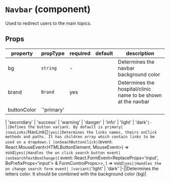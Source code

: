 # `Navbar` (component)

Used to redirect users to the main topics.

## Props

| property    | propType   | required | default | description                                                   |
| ----------- | ---------- | -------- | ------- | ------------------------------------------------------------- |
| bg          | `string`   | -        |         | Determines the navbar background color                        |
| brand       | `Brand`    | yes      |         | Determines the hospital/clinic name to be shown at the navbar |
| buttonColor | `'primary' |

| 'secondary'
| 'success'
| 'warning'
| 'danger'
| 'info'
| 'light'
| 'dark'`|-||Defines the button variant. By default is primary| |navLinks|`NavLink[]`|yes||Determines the links names, theirs onClick methods and paths. It has children array which contain links to be used on a dropdown.| |onSeachButtonClick|`(event: React.MouseEvent<HTMLButtonElement, MouseEvent>) => void`|yes||Handles the on click search button event| |onSearchTextBoxChange|`(
event: React.FormEvent<ReplaceProps<'input', BsPrefixProps<'input'> & FormControlProps>>,
) => void`|yes||Handles the on change search form event| |variant|`'light' | 'dark'`|-||Determines the letters color. It should be combined with the background color (bg)|
